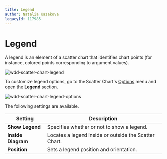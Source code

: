 ```yaml
---
title: Legend
author: Natalia Kazakova
legacyId: 117985
---
```

# Legend
A legend is an element of a scatter chart that identifies chart points (for instance, colored points corresponding to argument values).

![wdd-scatter-chart-legend](../../../../images/img125606.png)

To customize legend options, go to the Scatter Chart's [Options](../../ui-elements/dashboard-item-menu.md) menu and open the **Legend** section.

![wdd-scatter-chart-legend-options](../../../../images/img125601.png)

The following settings are available.

| Setting | Description |
|---|---|
| **Show Legend** | Specifies whether or not to show a legend. |
| **Inside Diagram** | Locates a legend inside or outside the Scatter Chart. |
| **Position** | Sets a legend position and orientation. |